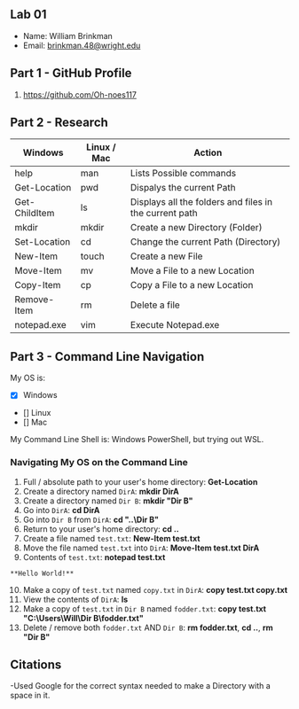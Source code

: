 ## Lab 01

- Name: William Brinkman
- Email: brinkman.48@wright.edu

## Part 1 - GitHub Profile

1. https://github.com/Oh-noes117

## Part 2 - Research

| Windows | Linux / Mac | Action |
| ---     | ---         | ---    |
| help    | man         |Lists Possible commands |
| Get-Location | pwd    |Dispalys the current Path        |
| Get-ChildItem | ls    |Displays all the folders and files in the current path        |
| mkdir   | mkdir       |Create a new Directory (Folder)        |
| Set-Location | cd     |Change the current Path (Directory)        |
| New-Item | touch      |Create a new File        |
| Move-Item | mv        |Move a File to a new Location       |
| Copy-Item | cp        |Copy a File to a new Location        |
| Remove-Item | rm      |Delete a file        |
| notepad.exe | vim     |Execute Notepad.exe        |

## Part 3 - Command Line Navigation

My OS is:
- [x] Windows
- [] Linux
- [] Mac

My Command Line Shell is: Windows PowerShell, but trying out WSL.

### Navigating My OS on the Command Line

1. Full / absolute path to your user's home directory: **Get-Location**
2. Create a directory named `DirA`: **mkdir DirA**
3. Create a directory named `Dir B`: **mkdir "Dir B"**
4. Go into `DirA`: **cd DirA**
5. Go into `Dir B` from `DirA`: **cd "..\Dir B"**
6. Return to your user's home directory: **cd ..**
7. Create a file named `test.txt`: **New-Item test.txt**
8. Move the file named `test.txt` into `DirA`: **Move-Item test.txt DirA**
9. Contents of `test.txt`: **notepad test.txt**
```
**Hello World!**
```
10. Make a copy of `test.txt` named `copy.txt` in `DirA`: **copy test.txt copy.txt**
11. View the contents of `DirA`: **ls**
12. Make a copy of `test.txt` in `Dir B` named `fodder.txt`: **copy test.txt "C:\Users\Will\Dir B\fodder.txt"**
13. Delete / remove both `fodder.txt` AND `Dir B`: **rm fodder.txt**, **cd ..**, **rm "Dir B"**

## Citations

-Used Google for the correct syntax needed to make a Directory with a space in it.  
